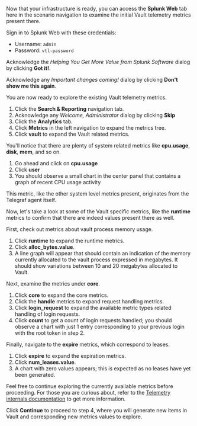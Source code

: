 Now that your infrastructure is ready, you can access the **Splunk Web** tab here in the scenario navigation to examine the initial Vault telemetry metrics present there.

Sign in to Splunk Web with these credentials:

- Username: `admin`
- Password: `vtl-password`

Acknowledge the _Helping You Get More Value from Splunk Software_ dialog by clicking **Got it!**.

Acknowledge any _Important changes coming!_ dialog by clicking **Don't show me this again**.

You are now ready to explore the existing Vault telemetry metrics.

1. Click the **Search & Reporting** navigation tab.
1. Acknowledge any _Welcome, Administrator_ dialog by clicking **Skip**
1. Click the **Analytics** tab.
1. Click **Metrics** in the left navigation to expand the metrics tree.
1. Click **vault** to expand the Vault related metrics.

You'll notice that there are plenty of system related metrics like **cpu.usage**, **disk**, **mem**, and so on.

1. Go ahead and click on **cpu.usage**
1. Click **user**
1. You should observe a small chart in the center panel that contains a graph of recent CPU usage activity

This metric, like the other system level metrics present, originates from the Telegraf agent itself.

Now, let's take a look at some of the Vault specific metrics, like the **runtime** metrics to confirm that there are indeed values present there as well.

First, check out metrics about vault process memory usage.

1. Click **runtime** to expand the runtime metrics.
1. Click **alloc_bytes.value**.
1. A line graph will appear that should contain an indication of the memory currently allocated to the vault process expressed in megabytes. It should show variations between 10 and 20 megabytes allocated to Vault.

Next, examine the metrics under **core**.

1. Click **core** to expand the core metrics.
1. Click the **handle** metrics to expand request handling metrics.
1. Click **login_request** to expand the available metric types related handling of login  requests.
1. Click **count** to get a count of login requests handled; you should observe a chart with just 1 entry corresponding to your previous login with the root token in step 2.

Finally, navigate to the **expire** metrics, which correspond to leases.

1. Click **expire** to expand the expiration metrics.
1. Click **num_leases.value**.
1. A chart with zero values appears; this is expected as no leases have yet been generated.

Feel free to continue exploring the currently available metrics before proceeding. For those you are curious about, refer to the [Telemetry internals documentation](https://www.vaultproject.io/docs/internals/telemetry) to get more information.

Click **Continue** to proceed to step 4, where you will generate new items in Vault and corresponding new metrics values to explore.
